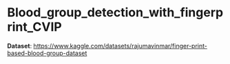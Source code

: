 # Blood_group_detection_with_fingerprint_CVIP
**Dataset**: https://www.kaggle.com/datasets/rajumavinmar/finger-print-based-blood-group-dataset  
